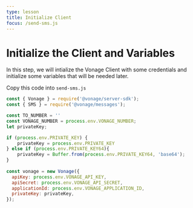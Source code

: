 ```yaml
---
type: lesson
title: Initialize Client
focus: /send-sms.js
---
```


# Initialize the Client and Variables

In this step, we will intialize the Vonage Client with some credentials and initialize some variables that will be needed later.

Copy this code into `send-sms.js`

```js
const { Vonage } = require('@vonage/server-sdk');
const { SMS } = require('@vonage/messages');

const TO_NUMBER = ''
const VONAGE_NUMBER = process.env.VONAGE_NUMBER;
let privateKey;

if (process.env.PRIVATE_KEY) {
    privateKey = process.env.PRIVATE_KEY
} else if (process.env.PRIVATE_KEY64){
    privateKey = Buffer.from(process.env.PRIVATE_KEY64, 'base64');
}
  
const vonage = new Vonage({
  apiKey: process.env.VONAGE_API_KEY,
  apiSecret: process.env.VONAGE_API_SECRET,
  applicationId: process.env.VONAGE_APPLICATION_ID,
  privateKey: privateKey,
});

```